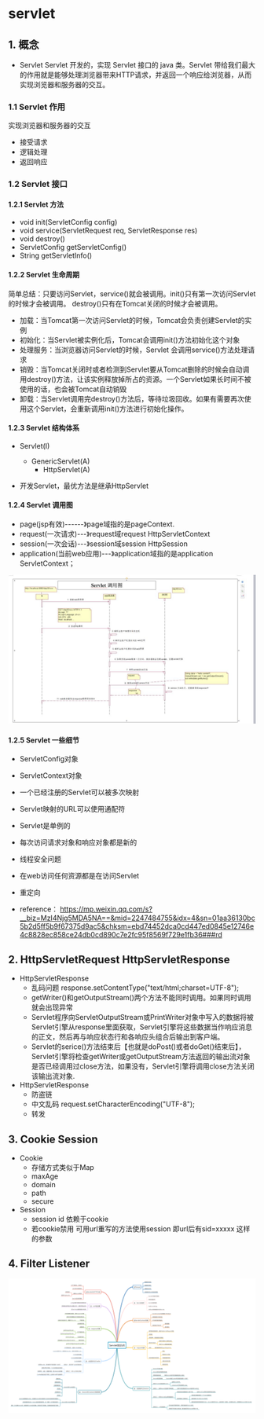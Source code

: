 # servlet

## 1. 概念
* Servlet  Servlet 开发的，实现 Servlet 接口的 java 类。Servlet 带给我们最大的作用就是能够处理浏览器带来HTTP请求，并返回一个响应给浏览器，从而实现浏览器和服务器的交互。

### 1.1 Servlet 作用
实现浏览器和服务器的交互
* 接受请求
* 逻辑处理
* 返回响应

### 1.2 Servlet 接口

#### 1.2.1 Servlet 方法
* void init(ServletConfig config)
* void service(ServletRequest req, ServletResponse res)
* void destroy()
* ServletConfig getServletConfig()
* String getServletInfo()

#### 1.2.2 Servlet 生命周期
简单总结：只要访问Servlet，service()就会被调用。init()只有第一次访问Servlet的时候才会被调用。 destroy()只有在Tomcat关闭的时候才会被调用。
* 加载：当Tomcat第一次访问Servlet的时候，Tomcat会负责创建Servlet的实例
* 初始化：当Servlet被实例化后，Tomcat会调用init()方法初始化这个对象
* 处理服务：当浏览器访问Servlet的时候，Servlet 会调用service()方法处理请求
* 销毁：当Tomcat关闭时或者检测到Servlet要从Tomcat删除的时候会自动调用destroy()方法，让该实例释放掉所占的资源。一个Servlet如果长时间不被使用的话，也会被Tomcat自动销毁
* 卸载：当Servlet调用完destroy()方法后，等待垃圾回收。如果有需要再次使用这个Servlet，会重新调用init()方法进行初始化操作。

#### 1.2.3 Servlet 结构体系
* Servlet(I)
    * GenericServlet(A)
        * HttpServlet(A)

* 开发Servlet，最优方法是继承HttpServlet

#### 1.2.4 Servlet 调用图
* page(jsp有效)------》page域指的是pageContext.
* request(一次请求)---》request域request HttpServletContext
* session(一次会话)---》session域session HttpSession
* application(当前web应用)---》application域指的是application  ServletContext；

![替代文字](../resources/servlet/servlet0.jpg)

#### 1.2.5 Servlet 一些细节
* ServletConfig对象
* ServletContext对象

* 一个已经注册的Servlet可以被多次映射
* Servlet映射的URL可以使用通配符
* Servlet是单例的
* 每次访问请求对象和响应对象都是新的
* 线程安全问题
* 在web访问任何资源都是在访问Servlet
* 重定向
* reference： https://mp.weixin.qq.com/s?__biz=MzI4Njg5MDA5NA==&mid=2247484755&idx=4&sn=01aa36130bc5b2d5ff5b9f67375d9ac5&chksm=ebd74452dca0cd447ed0845e12746e4c8828ec858ce24db0cd890c7e2fc95f8569f729e1fb36###rd

## 2. HttpServletRequest HttpServletResponse
* HttpServletResponse
    * 乱码问题 response.setContentType("text/html;charset=UTF-8");
    * getWriter()和getOutputStream()两个方法不能同时调用。如果同时调用就会出现异常
    * Servlet程序向ServletOutputStream或PrintWriter对象中写入的数据将被Servlet引擎从response里面获取，Servlet引擎将这些数据当作响应消息的正文，然后再与响应状态行和各响应头组合后输出到客户端。
    * Servlet的serice()方法结束后【也就是doPost()或者doGet()结束后】，Servlet引擎将检查getWriter或getOutputStream方法返回的输出流对象是否已经调用过close方法，如果没有，Servlet引擎将调用close方法关闭该输出流对象.
* HttpServletResponse
    * 防盗链
    * 中文乱码 request.setCharacterEncoding("UTF-8");
    * 转发

## 3. Cookie Session
* Cookie
    * 存储方式类似于Map
    * maxAge
    * domain
    * path
    * secure
* Session
    * session id 依赖于cookie
    * 若cookie禁用 可用url重写的方法使用session 即url后有sid=xxxxx 这样的参数
    
## 4. Filter Listener

![替代文字](../resources/servlet/servlet1.png)
